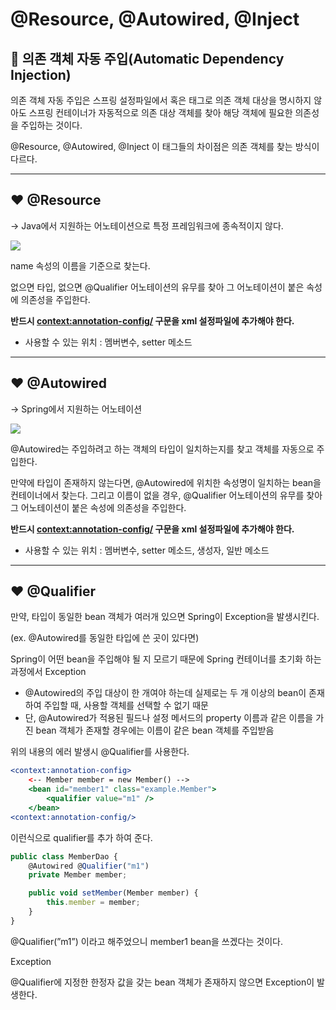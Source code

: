 # @Resource, @Autowired, @Inject

## 🐑 의존 객체 자동 주입(Automatic Dependency Injection)

의존 객체 자동 주입은 스프링 설정파일에서 혹은 태그로 의존 객체 대상을 명시하지 않아도 스프링 컨테이너가 자동적으로 의존 대상 객체를 찾아 해당 객체에 필요한 의존성을 주입하는 것이다.

@Resource, @Autowired, @Inject 이 태그들의 차이점은 의존 객체를 찾는 방식이 다르다.

---

## ❤️ @Resource

→ Java에서 지원하는 어노테이션으로 특정 프레임워크에 종속적이지 않다.

<img src="https://s3.us-west-2.amazonaws.com/secure.notion-static.com/6198b4cf-3f95-4f78-a498-c53361fe6a12/Untitled.png?X-Amz-Algorithm=AWS4-HMAC-SHA256&X-Amz-Content-Sha256=UNSIGNED-PAYLOAD&X-Amz-Credential=AKIAT73L2G45EIPT3X45%2F20220210%2Fus-west-2%2Fs3%2Faws4_request&X-Amz-Date=20220210T065025Z&X-Amz-Expires=86400&X-Amz-Signature=a42b850f9ad88de9dae5f6e94e8f7ab9242887449fef1d7c2bb5fb437a32e4ff&X-Amz-SignedHeaders=host&response-content-disposition=filename%20%3D%22Untitled.png%22&x-id=GetObject">

name 속성의 이름을 기준으로 찾는다.

없으면 타입, 없으면 @Qualifier 어노테이션의 유무를 찾아 그 어노테이션이 붙은 속성에 의존성을 주입한다.

**반드시 <context:annotation-config/> 구문을 xml 설정파일에 추가해야 한다.**

- 사용할 수 있는 위치 : 멤버변수, setter 메소드

---

## ❤️ @Autowired

→ Spring에서 지원하는 어노테이션

<img src="https://s3.us-west-2.amazonaws.com/secure.notion-static.com/9eec20fa-c893-47cf-8541-aa43f27ac026/Untitled.png?X-Amz-Algorithm=AWS4-HMAC-SHA256&X-Amz-Content-Sha256=UNSIGNED-PAYLOAD&X-Amz-Credential=AKIAT73L2G45EIPT3X45%2F20220210%2Fus-west-2%2Fs3%2Faws4_request&X-Amz-Date=20220210T065042Z&X-Amz-Expires=86400&X-Amz-Signature=a9cea19bbc2e00ff7288608df234be90e646aa50a1283fff24a0f377c7c3c0aa&X-Amz-SignedHeaders=host&response-content-disposition=filename%20%3D%22Untitled.png%22&x-id=GetObject">

@Autowired는 주입하려고 하는 객체의 타입이 일치하는지를 찾고 객체를 자동으로 주입한다.

만약에 타입이 존재하지 않는다면, @Autowired에 위치한 속성명이 일치하는 bean을 컨테이너에서 찾는다. 그리고 이름이 없을 경우, @Qualifier 어노테이션의 유무를 찾아 그 어노테이션이 붙은 속성에 의존성을 주입한다.

**반드시 <context:annotation-config/> 구문을 xml 설정파일에 추가해야 한다.**

- 사용할 수 있는 위치 : 멤버변수, setter 메소드, 생성자, 일반 메소드

---

## ❤️ @Qualifier

만약, 타입이 동일한 bean 객체가 여러개 있으면 Spring이 Exception을 발생시킨다.

(ex. @Autowired를 동일한 타입에 쓴 곳이 있다면)

Spring이 어떤 bean을 주입해야 될 지 모르기 때문에 Spring 컨테이너를 초기화 하는 과정에서 Exception

- @Autowired의 주입 대상이 한 개여야 하는데 실제로는 두 개 이상의 bean이 존재하여 주입할 때, 사용할 객체를 선택할 수 없기 때문
- 단, @Autowired가 적용된 필드나 설정 메서드의 property 이름과 같은 이름을 가진 bean 객체가 존재할 경우에는 이름이 같은 bean 객체를 주입받음

위의 내용의 에러 발생시 @Qualifier를 사용한다. 

```jsx
<context:annotation-config>
	<-- Member member = new Member() -->
	<bean id="member1" class="example.Member">
		<qualifier value="m1" />
	</bean>
<context:annotation-config/>
```

이런식으로 qualifier를 추가 하여 준다.

```jsx
public class MemberDao {
	@Autowired @Qualifier("m1")
	private Member member;

	public void setMember(Member member) {
		this.member = member;
	}
}
```

@Qualifier(”m1”) 이라고 해주었으니 member1 bean을 쓰겠다는 것이다.

Exception

@Qualifier에 지정한 한정자 값을 갖는 bean 객체가 존재하지 않으면 Exception이 발생한다.
